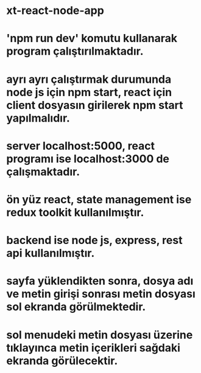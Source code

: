 # xt-react-node-app
# 'npm run dev' komutu kullanarak program çalıştırılmaktadır.
# ayrı ayrı çalıştırmak durumunda node js için npm start, react için client dosyasın girilerek npm start yapılmalıdır.
# server localhost:5000, react programı ise localhost:3000 de çalışmaktadır.
# ön yüz react, state management ise redux toolkit kullanılmıştır.
# backend ise node js, express, rest api kullanılmıştır.
# sayfa yüklendikten sonra, dosya adı ve metin girişi sonrası metin dosyası sol ekranda görülmektedir.
# sol menudeki metin dosyası üzerine tıklayınca metin içerikleri sağdaki ekranda görülecektir.